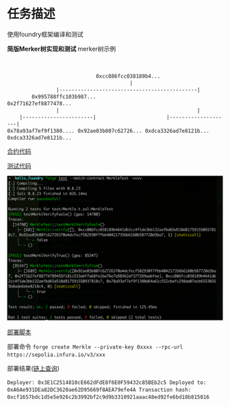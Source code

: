 # 任务描述
使用foundry框架编译和测试

**简版Merker树实现和测试**
merker树示例
```


                             0xcc086fcc038189b4...
                                        |
                |---------------------------------------------|
        0x995788ffc103b987...                        0x2f71627ef8877478...
                |                                             |
    |-----------------------|                       |--------------------|  
0x78a93af7ef9f1380.... 0x92ae03b807c62726... 0xdca3326ad7e8121b... 0xdca3326ad7e8121b...
```
[合约代码](src/Merkle.sol)

[测试代码](test/Merkle.t.sol)

![img.png](assets/img.png)

[部署脚本](scripts/Merkle.s.sol)

部署命令
`forge create Merkle --private-key 0xxxx --rpc-url https://sepolia.infura.io/v3/xxx
`

部署结果([链上查询](https://sepolia.etherscan.io/address/0xa6ae931dea82dc3620ae62d95669f8aea79efe4a))

`Deployer: 0x3E1C2514810cE662dFdE8f6E0F59432c85BEb2c5
Deployed to: 0xA6Ae931DEa82DC3620ae62D95669f8AEA79efe4A
Transaction hash: 0xcf1657bdc1d5e5e926c2b3992bf2c9d9b3310921aaac48ed92fe6bd18b815816`
